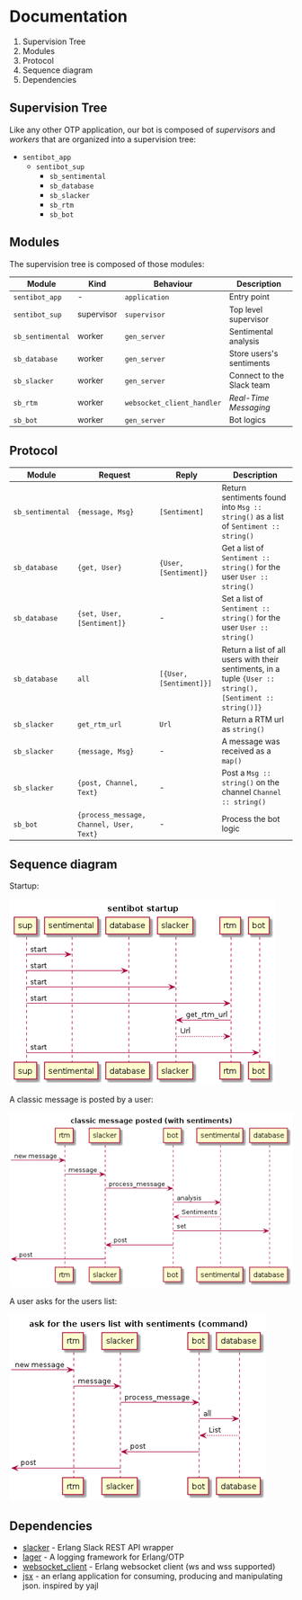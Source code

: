 # Documentation
1. Supervision Tree
2. Modules
3. Protocol
4. Sequence diagram
5. Dependencies

## Supervision Tree
Like any other OTP application, our bot is composed of _supervisors_ and _workers_ that are organized into a supervision tree:

- `sentibot_app`
  - `sentibot_sup`
    - `sb_sentimental`
    - `sb_database`
    - `sb_slacker`
    - `sb_rtm`
    - `sb_bot`

## Modules
The supervision tree is composed of those modules:

| Module | Kind | Behaviour | Description |
| ------ | ---- | ------------- | ----------- |
| `sentibot_app` | - | `application` | Entry point |
| `sentibot_sup` | supervisor | `supervisor` | Top level supervisor |
| `sb_sentimental` | worker | `gen_server` | Sentimental analysis |
| `sb_database` | worker | `gen_server` | Store users's sentiments |
| `sb_slacker` | worker | `gen_server` | Connect to the Slack team |
| `sb_rtm` | worker | `websocket_client_handler` | _Real-Time Messaging_ |
| `sb_bot` | worker | `gen_server` | Bot logics |

## Protocol

| Module | Request | Reply | Description |
| ------ | ------- | ----- | ----------- |
| `sb_sentimental` | `{message, Msg}` | `[Sentiment]` | Return sentiments found into `Msg :: string()` as a list of `Sentiment :: string()` |
| `sb_database` | `{get, User}` | `{User, [Sentiment]}` | Get a list of `Sentiment :: string()` for the user `User :: string()` |
| `sb_database` | `{set, User, [Sentiment]}` | - | Set a list of `Sentiment :: string()` for the user `User :: string()` |
| `sb_database` | `all` | `[{User, [Sentiment]}]` | Return a list of all users with their sentiments, in a tuple `{User :: string(), [Sentiment :: string()]}` |
| `sb_slacker` | `get_rtm_url` | `Url` | Return a RTM url as `string()` |
| `sb_slacker` | `{message, Msg}` | - | A message was received as a `map()` |
| `sb_slacker` | `{post, Channel, Text}` | - | Post a `Msg :: string()` on the channel `Channel :: string()` |
| `sb_bot` | `{process_message, Channel, User, Text}` | - | Process the bot logic |

## Sequence diagram
Startup:

![startup](res/startup.png)

A classic message is posted by a user:

![classic message](res/classic-message.png)

A user asks for the users list:

![command-list](res/command-list.png)

## Dependencies
- [slacker](https://github.com/julienXX/slacker) - Erlang Slack REST API wrapper
- [lager](https://github.com/erlang-lager/lager) - A logging framework for Erlang/OTP
- [websocket_client](https://github.com/jeremyong/websocket_client) - Erlang websocket client (ws and wss supported)
- [jsx](https://github.com/talentdeficit/jsx) - an erlang application for consuming, producing and manipulating json. inspired by yajl
